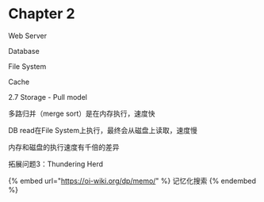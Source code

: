 # Chapter 2

Web Server

Database

File System

Cache



2.7 Storage - Pull model

多路归并（merge sort）是在内存执行，速度快

DB read在File System上执行，最终会从磁盘上读取，速度慢

内存和磁盘的执行速度有千倍的差异



拓展问题3：Thundering Herd

{% embed url="https://oi-wiki.org/dp/memo/" %}
记忆化搜索
{% endembed %}
